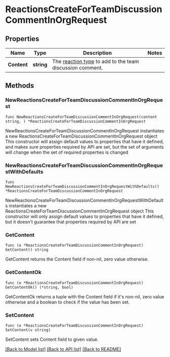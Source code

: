 # ReactionsCreateForTeamDiscussionCommentInOrgRequest

## Properties

Name | Type | Description | Notes
------------ | ------------- | ------------- | -------------
**Content** | **string** | The [reaction type](https://docs.github.com/rest/reference/reactions#reaction-types) to add to the team discussion comment. | 

## Methods

### NewReactionsCreateForTeamDiscussionCommentInOrgRequest

`func NewReactionsCreateForTeamDiscussionCommentInOrgRequest(content string, ) *ReactionsCreateForTeamDiscussionCommentInOrgRequest`

NewReactionsCreateForTeamDiscussionCommentInOrgRequest instantiates a new ReactionsCreateForTeamDiscussionCommentInOrgRequest object
This constructor will assign default values to properties that have it defined,
and makes sure properties required by API are set, but the set of arguments
will change when the set of required properties is changed

### NewReactionsCreateForTeamDiscussionCommentInOrgRequestWithDefaults

`func NewReactionsCreateForTeamDiscussionCommentInOrgRequestWithDefaults() *ReactionsCreateForTeamDiscussionCommentInOrgRequest`

NewReactionsCreateForTeamDiscussionCommentInOrgRequestWithDefaults instantiates a new ReactionsCreateForTeamDiscussionCommentInOrgRequest object
This constructor will only assign default values to properties that have it defined,
but it doesn't guarantee that properties required by API are set

### GetContent

`func (o *ReactionsCreateForTeamDiscussionCommentInOrgRequest) GetContent() string`

GetContent returns the Content field if non-nil, zero value otherwise.

### GetContentOk

`func (o *ReactionsCreateForTeamDiscussionCommentInOrgRequest) GetContentOk() (*string, bool)`

GetContentOk returns a tuple with the Content field if it's non-nil, zero value otherwise
and a boolean to check if the value has been set.

### SetContent

`func (o *ReactionsCreateForTeamDiscussionCommentInOrgRequest) SetContent(v string)`

SetContent sets Content field to given value.



[[Back to Model list]](../README.md#documentation-for-models) [[Back to API list]](../README.md#documentation-for-api-endpoints) [[Back to README]](../README.md)


